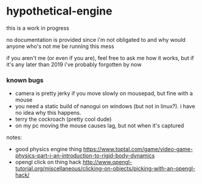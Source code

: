 # hypothetical-engine

this is a work in progress

no documentation is provided since i'm not obligated to and why would anyone who's not me be running this mess

if you aren't me (or even if you are), feel free to ask me how it works, but if it's any later than 2019 i've probably forgotten by now

### known bugs
- camera is pretty jerky if you move slowly on mousepad, but fine with a mouse
- you need a static build of nanogui on windows (but not in linux?). 
  i have no idea why this happens.
- terry the cockroach (pretty cool dude)
- on my pc moving the mouse causes lag, but not when it's captured

notes:
 - good physics engine thing https://www.toptal.com/game/video-game-physics-part-i-an-introduction-to-rigid-body-dynamics
 - opengl click on thing hack http://www.opengl-tutorial.org/miscellaneous/clicking-on-objects/picking-with-an-opengl-hack/
